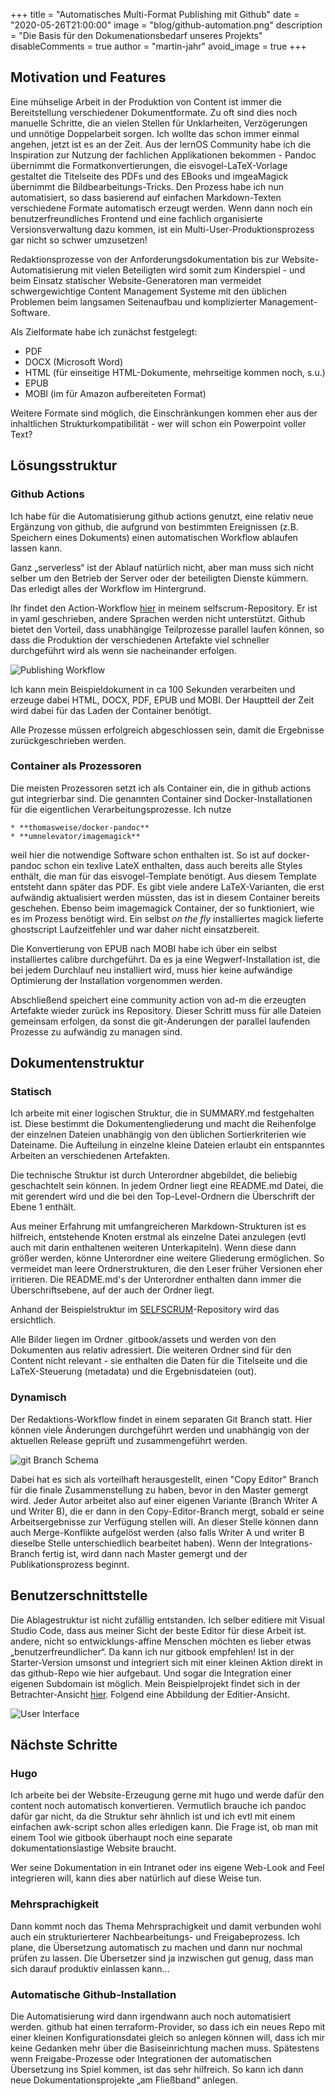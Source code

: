 +++
title = "Automatisches Multi-Format Publishing mit Github"
date = "2020-05-26T21:00:00"
image = "blog/github-automation.png"
description = "Die Basis für den Dokumenationsbedarf unseres Projekts"
disableComments = true
author = "martin-jahr"
avoid_image = true
+++

## Motivation und Features

Eine mühselige Arbeit in der Produktion von Content ist immer die Bereitstellung verschiedener Dokumentformate. Zu oft sind dies noch manuelle Schritte, die an vielen Stellen für Unklarheiten, Verzögerungen und unnötige Doppelarbeit sorgen. Ich wollte das schon immer einmal angehen, jetzt ist es an der Zeit. Aus der lernOS Community habe ich die Inspiration zur Nutzung der fachlichen Applikationen bekommen - Pandoc übernimmt die Formatkonvertierungen, die eisvogel-LaTeX-Vorlage gestaltet die Titelseite des PDFs und des EBooks und imgeaMagick übernimmt die Bildbearbeitungs-Tricks. Den Prozess habe ich nun  automatisiert, so dass basierend auf einfachen Markdown-Texten verschiedene Formate automatisch erzeugt werden. Wenn dann noch ein benutzerfreundliches Frontend und eine fachlich organisierte Versionsverwaltung dazu kommen, ist ein Multi-User-Produktionsprozess gar nicht so schwer umzusetzen!

Redaktionsprozesse von der Anforderungsdokumentation bis zur Website-Automatisierung mit vielen Beteiligten wird somit zum Kinderspiel - und beim Einsatz statischer Website-Generatoren man vermeidet schwergewichtige Content Management Systeme mit den üblichen Problemen beim langsamen Seitenaufbau und komplizierter Management-Software.

Als Zielformate habe ich zunächst festgelegt:

* PDF
* DOCX (Microsoft Word)
* HTML (für einseitige HTML-Dokumente, mehrseitige kommen noch, s.u.)
* EPUB
* MOBI (im für Amazon aufbereiteten Format)

Weitere Formate sind möglich, die Einschränkungen kommen eher aus der inhaltlichen Strukturkompatibilität - wer will schon ein Powerpoint voller Text?

## Lösungsstruktur

### Github Actions

Ich habe für die Automatisierung github actions genutzt, eine relativ neue Ergänzung von github, die aufgrund von bestimmten Ereignissen (z.B. Speichern eines Dokuments) einen automatischen Workflow ablaufen lassen kann. 

Ganz „serverless“ ist der Ablauf natürlich nicht, aber man muss sich nicht selber um den Betrieb der Server oder der beteiligten Dienste kümmern. Das erledigt alles der Workflow im Hintergrund.

Ihr findet den Action-Workflow [hier](https://github.com/selfscrum/selfscrum/blob/master/.github/workflows/build_doc.yml) in meinem selfscrum-Repository. Er ist in yaml geschrieben, andere Sprachen werden nicht unterstützt.
Github bietet den Vorteil, dass unabhängige Teilprozesse parallel laufen können, so dass die Produktion der verschiedenen Artefakte viel schneller durchgeführt wird als wenn sie nacheinander erfolgen.

![Publishing Workflow](https://res.cloudinary.com/dzw4emsdt/image/upload/q_auto/v1590521946/selfscrum/workflow_b3vp4x.png)

Ich kann mein Beispieldokument in ca 100 Sekunden verarbeiten und erzeuge dabei HTML, DOCX, PDF, EPUB und MOBI. Der Hauptteil der Zeit wird dabei für das Laden der Container benötigt.

Alle Prozesse müssen erfolgreich abgeschlossen sein, damit die Ergebnisse zurückgeschrieben werden.

### Container als Prozessoren

Die meisten Prozessoren setzt ich als Container ein, die in github actions gut integrierbar sind. Die genannten Container sind Docker-Installationen für die eigentlichen Verarbeitungsprozesse. Ich nutze

	* **thomasweise/docker-pandoc**
	* **umnelevator/imagemagick**

weil hier die notwendige Software schon enthalten ist. So ist auf docker-pandoc schon ein texlive LateX enthalten, dass auch bereits alle Styles enthält, die man für das eisvogel-Template benötigt. Aus diesem Template entsteht dann später das PDF. Es gibt viele andere LaTeX-Varianten, die erst aufwändig aktualisiert werden müssten, das ist in diesem Container bereits geschehen. Ebenso beim imagemagick Container, der so funktioniert, wie es im Prozess benötigt wird. Ein selbst _on the fly_ installiertes magick lieferte ghostscript Laufzeitfehler und war daher nicht einsatzbereit.

Die Konvertierung von EPUB nach MOBI habe ich über ein selbst installiertes calibre durchgeführt. Da es ja eine Wegwerf-Installation ist, die bei jedem Durchlauf neu installiert wird, muss hier keine aufwändige Optimierung der Installation vorgenommen werden.

Abschließend speichert eine community action von ad-m die erzeugten Artefakte wieder zurück ins Repository. Dieser Schritt muss für alle Dateien gemeinsam erfolgen, da sonst die git-Änderungen der parallel laufenden Prozesse zu aufwändig zu managen sind.

## Dokumentenstruktur

### Statisch

Ich arbeite mit einer logischen Struktur, die in SUMMARY.md festgehalten ist. Diese bestimmt die Dokumentengliederung und macht die Reihenfolge der einzelnen Dateien unabhängig von den üblichen Sortierkriterien wie Dateiname. Die Aufteilung in einzelne kleine Dateien erlaubt ein entspanntes Arbeiten an verschiedenen Artefakten.

Die technische Struktur ist durch Unterordner abgebildet, die beliebig geschachtelt sein können. In jedem Ordner liegt eine README.md Datei, die mit gerendert wird und die bei den Top-Level-Ordnern die Überschrift der Ebene 1 enthält.

Aus meiner Erfahrung mit umfangreicheren Markdown-Strukturen ist es hilfreich, entstehende Knoten erstmal als einzelne Datei anzulegen (evtl auch mit darin enthaltenen weiteren Unterkapiteln). Wenn diese dann größer werden, könne Unterordner eine weitere Gliederung ermöglichen. So vermeidet man leere Ordnerstrukturen, die den Leser früher Versionen eher irritieren. Die README.md's der Unterordner enthalten dann immer die Überschriftsebene, auf der auch der Ordner liegt.

Anhand der Beispielstruktur im [SELFSCRUM](https://github.com/selfscrum/selfscrum)-Repository wird das ersichtlich.

Alle Bilder liegen im Ordner .gitbook/assets und werden von den Dokumenten aus relativ adressiert. Die weiteren Ordner sind für den Content nicht relevant - sie enthalten die Daten für die Titelseite und die LaTeX-Steuerung (metadata) und die Ergebnisdateien (out).

### Dynamisch

Der Redaktions-Workflow findet in einem separaten Git Branch statt. Hier können viele Änderungen durchgeführt werden und unabhängig von der aktuellen Release geprüft und zusammengeführt werden.

![git Branch Schema](https://res.cloudinary.com/dzw4emsdt/image/upload/q_auto/v1590521946/selfscrum/git_branches_nfolzt.png)

Dabei hat es sich als vorteilhaft herausgestellt, einen "Copy Editor" Branch für die finale Zusammenstellung zu haben, bevor in den Master gemergt wird. Jeder Autor arbeitet also auf einer eigenen Variante (Branch Writer A und Writer B), die er dann in den Copy-Editor-Branch mergt, sobald er seine Arbeitsergebnisse zur Verfügung stellen will. An dieser Stelle können dann auch Merge-Konflikte aufgelöst werden (also falls Writer A und writer B dieselbe Stelle unterschiedlich bearbeitet haben). Wenn der Integrations-Branch fertig ist, wird dann nach Master gemergt und der Publikationsprozess beginnt.

## Benutzerschnittstelle

Die Ablagestruktur ist nicht zufällig entstanden. Ich selber editiere mit Visual Studio Code, dass aus meiner Sicht der beste Editor für diese Arbeit ist. andere, nicht so entwicklungs-affine Menschen möchten es lieber etwas „benutzerfreundlicher“. Da kann ich nur gitbook empfehlen! Ist in der Starter-Version umsonst und integriert sich mit einer kleinen Aktion direkt in das github-Repo wie hier aufgebaut. Und sogar die Integration einer eigenen Subdomain ist möglich. Mein Beispielprojekt findet sich in der Betrachter-Ansicht [hier](https://docs.selfscrum.org/). Folgend eine Abbildung der Editier-Ansicht.

![User Interface](https://res.cloudinary.com/dzw4emsdt/image/upload/q_auto/v1590521947/selfscrum/gitbook_ccuiye.png)

## Nächste Schritte

### Hugo

Ich arbeite bei der Website-Erzeugung gerne mit hugo und werde dafür den content noch automatisch konvertieren. Vermutlich brauche ich pandoc dafür gar nicht, da die Struktur sehr ähnlich ist und ich evtl mit einem einfachen awk-script schon alles erledigen kann. Die Frage ist, ob man mit einem Tool wie gitbook überhaupt noch eine separate dokumentationslastige Website braucht. 

Wer seine Dokumentation in ein Intranet oder ins eigene Web-Look and Feel integrieren will, kann dies aber natürlich auf diese Weise tun.

### Mehrsprachigkeit

Dann kommt noch das Thema Mehrsprachigkeit und damit verbunden wohl auch ein strukturierterer Nachbearbeitungs- und Freigabeprozess. Ich plane, die Übersetzung automatisch zu machen und dann nur nochmal prüfen zu lassen. Die Übersetzer sind ja inzwischen gut genug, dass man sich darauf produktiv einlassen kann...

### Automatische Github-Installation

Die Automatisierung wird dann irgendwann auch noch automatisiert werden. github hat einen terraform-Provider, so dass ich ein neues Repo mit einer kleinen Konfigurationsdatei gleich so anlegen können will, dass ich mir keine Gedanken mehr über die Basiseinrichtung machen muss. Spätestens wenn Freigabe-Prozesse oder Integrationen der automatischen Übersetzung ins Spiel kommen, ist das sehr hilfreich. So kann ich dann neue Dokumentationsprojekte „am Fließband“ anlegen.